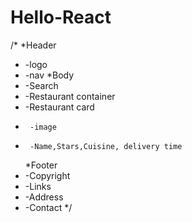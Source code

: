 # Hello-React

/\*
\*Header

- -logo
- -nav
  \*Body
- -Search
- -Restaurant container
- -Restaurant card
-      -image
-      -Name,Stars,Cuisine, delivery time
  \*Footer
- -Copyright
- -Links
- -Address
- -Contact
  \*/
